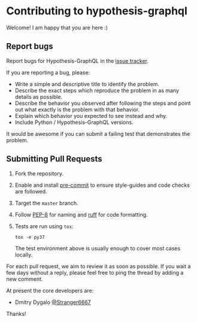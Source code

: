 # Contributing to hypothesis-graphql

Welcome! I am happy that you are here :)

## Report bugs

Report bugs for Hypothesis-GraphQL in the [issue tracker](https://github.com/Stranger6667/hypothesis-graphql/issues).

If you are reporting a bug, please:

-   Write a simple and descriptive title to identify the problem.
-   Describe the exact steps which reproduce the problem in as many
    details as possible.
-   Describe the behavior you observed after following the steps and
    point out what exactly is the problem with that behavior.
-   Explain which behavior you expected to see instead and why.
-   Include Python / Hypothesis-GraphQL versions.

It would be awesome if you can submit a failing test that demonstrates
the problem.

## Submitting Pull Requests

1.  Fork the repository.

2.  Enable and install [pre-commit](https://pre-commit.com) to ensure style-guides and code checks are followed.

3.  Target the `master` branch.

4.  Follow [PEP-8](https://pep8.org) for naming and [ruff](https://github.com/astral-sh/ruff) for code formatting.

5.  Tests are run using `tox`:

        tox -e py37

    The test environment above is usually enough to cover most cases
    locally.

For each pull request, we aim to review it as soon as possible. If you
wait a few days without a reply, please feel free to ping the thread by
adding a new comment.

At present the core developers are:

-   Dmitry Dygalo [@Stranger6667](https://github.com/Stranger6667)

Thanks!
